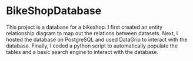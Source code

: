 # BikeShopDatabase
This project is a database for a bikeshop. I first created an entity relationship diagram to map out the relations between datasets. Next, I hosted the database on PostgreSQL and used DataGrip to interact with the database. Finally, I coded a python script to automatically populate the tables and a basic search engine to interact with the database.
